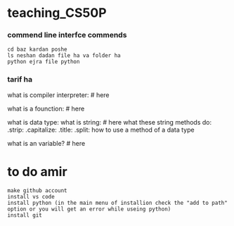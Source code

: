 # teaching_CS50P


### commend line interfce commends

    cd baz kardan poshe
    ls neshan dadan file ha va folder ha 
    python ejra file python


### tarif ha 

what is compiler interpreter:
    # here

what is a founction:
    # here


what is data type:
    what is string:
        # here 
        what these string methods do:
            .strip:
            .capitalize:
            .title:
            .split:
        how to use a method of a data type
        
what is an variable?
    # here
    


# to do amir
    make github account
    install vs code
    install python (in the main menu of installion check the "add to path" option or you will get an error while useing python)
    install git







